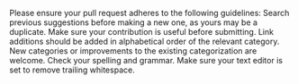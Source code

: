 Please ensure your pull request adheres to the following guidelines:
Search previous suggestions before making a new one, as yours may be a duplicate.
Make sure your contribution is useful before submitting.
Link additions should be added in alphabetical order of the relevant category.
New categories or improvements to the existing categorization are welcome.
Check your spelling and grammar.
Make sure your text editor is set to remove trailing whitespace.